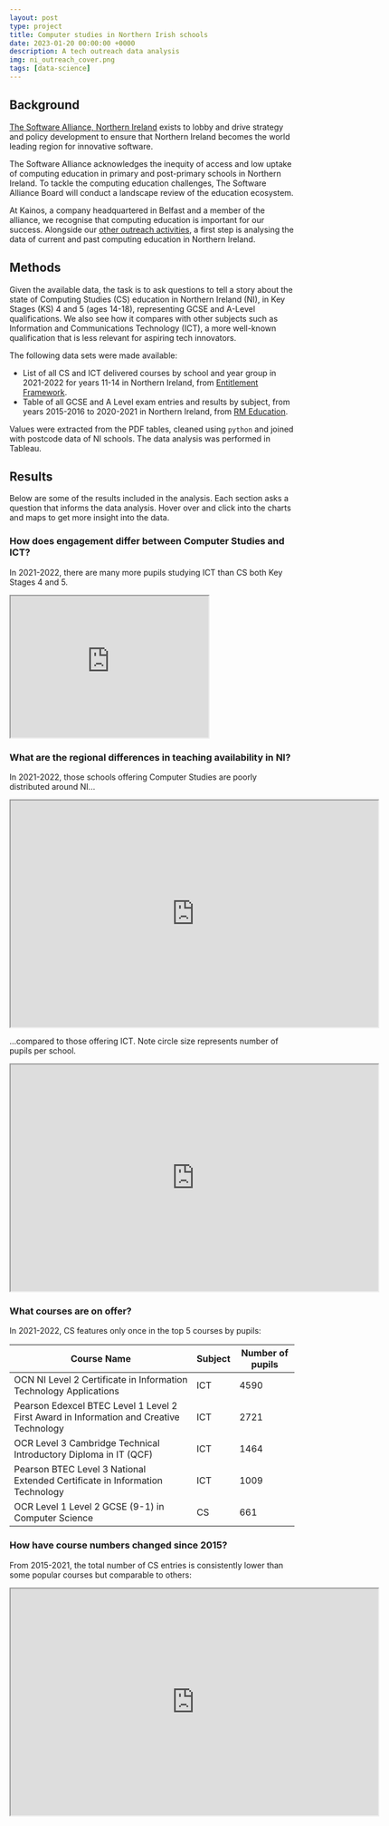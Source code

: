 ```yaml
---
layout: post
type: project
title: Computer studies in Northern Irish schools
date: 2023-01-20 00:00:00 +0000
description: A tech outreach data analysis
img: ni_outreach_cover.png
tags: [data-science] 
---
```


## Background

[The Software Alliance, Northern Ireland](https://softwarealliancenorthernirelan.godaddysites.com/about) exists to lobby and drive strategy and policy development to ensure that Northern Ireland becomes the world leading region for innovative software.  

The Software Alliance acknowledges the inequity of access and low uptake of computing education in primary and post-primary schools in Northern Ireland. To tackle the computing education challenges, The Software Alliance Board will conduct a landscape review of the education ecosystem.  

At Kainos, a company headquartered in Belfast and a member of the alliance, we recognise that computing education is important for our success. Alongside our [other outreach activities](https://www.kainos.com/insights/news/kainos-tech-outreach-programme-receives-highly-commended-honour-responsible-business-awards), a first step is analysing the data of current and past computing education in Northern Ireland.

## Methods

Given the available data, the task is to ask questions to tell a story about the state of Computing Studies (CS) education in Northern Ireland (NI), in Key Stages (KS) 4 and 5 (ages 14-18), representing GCSE and A-Level qualifications. We also see how it compares with other subjects such as Information and Communications Technology (ICT), a more well-known qualification that is less relevant for aspiring tech innovators.

The following data sets were made available:

- List of all CS and ICT delivered courses by school and year group in 2021-2022 for years 11-14 in Northern Ireland, from [Entitlement Framework](https://www.education-ni.gov.uk/articles/entitlement-framework).
- Table of all GCSE and A Level exam entries and results by subject, from years 2015-2016 to 2020-2021 in Northern Ireland, from [RM Education](https://www.rm.com/).

Values were extracted from the PDF tables, cleaned using `python` and joined with postcode data of NI schools. The data analysis was performed in Tableau.

## Results

Below are some of the results included in the analysis. Each section asks a question that informs the data analysis. Hover over and click into the charts and maps to get more insight into the data.

### How does engagement differ between Computer Studies and ICT?

In 2021-2022, there are many more pupils studying ICT than CS both Key Stages 4 and 5.

<iframe
  src="https://andrewwango.github.io/assets/html/ni_outreach/Total_Pupils.html"
  style="width:350px;height:250px"
></iframe>

### What are the regional differences in teaching availability in NI?

In 2021-2022, those schools offering Computer Studies are poorly distributed around NI...

<iframe
  src="https://andrewwango.github.io/assets/html/ni_outreach/Map_CS.html"
  style="width:650px;height:400px"
></iframe>

...compared to those offering ICT. Note circle size represents number of pupils per school.

<iframe
  src="https://andrewwango.github.io/assets/html/ni_outreach/Map_ICT.html"
  style="width:650px;height:400px"
></iframe>



### What courses are on offer?

In 2021-2022, CS features only once in the top 5 courses by pupils:

| Course Name                                                                             | Subject | Number of pupils |
|-----------------------------------------------------------------------------------------|---------|------------------|
| OCN NI Level 2 Certificate in Information Technology Applications                       | ICT     | 4590             |
| Pearson Edexcel BTEC Level 1 Level 2 First Award in Information and Creative Technology | ICT     | 2721             |
| OCR Level 3 Cambridge Technical Introductory Diploma in IT (QCF)                        | ICT     | 1464             |
| Pearson BTEC Level 3 National Extended Certificate in Information Technology            | ICT     | 1009             |
| OCR Level 1 Level 2 GCSE (9-1) in Computer Science                                      | CS      | 661              |



### How have course numbers changed since 2015?

From 2015-2021, the total number of CS entries is consistently lower than some popular courses but comparable to others:

<iframe
  src="https://andrewwango.github.io/assets/html/ni_outreach/History.html"
  style="width:650px;height:400px"
></iframe>

